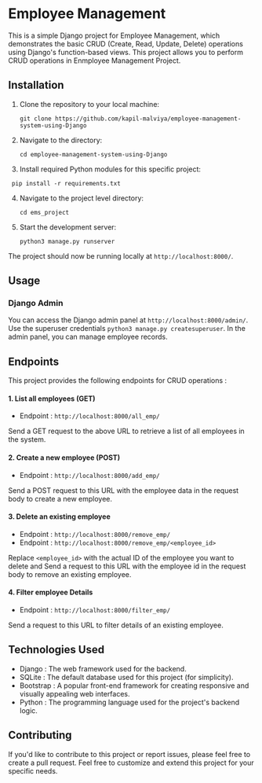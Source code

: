 # Employee Management 

This is a simple Django project for Employee Management, which demonstrates the basic CRUD (Create, Read, Update, Delete) operations using Django's function-based 
views. This project allows you to perform CRUD operations in Enmployee Management Project.

## Installation

1. Clone the repository to your local machine:

   ```
   git clone https://github.com/kapil-malviya/employee-management-system-using-Django
   ```

2. Navigate to the directory:

   ```
   cd employee-management-system-using-Django
   ```

3.  Install required Python modules for this specific project:
   
   ```
    pip install -r requirements.txt
   ```

4. Navigate to the project level directory:
   ```
   cd ems_project
   ```

5. Start the development server:

   ```
   python3 manage.py runserver
   ```

The project should now be running locally at `http://localhost:8000/`.

## Usage

### Django Admin

You can access the Django admin panel at `http://localhost:8000/admin/`. Use the superuser credentials ```python3 manage.py createsuperuser```. 
In the admin panel, you can manage employee records.

## Endpoints

This project provides the following endpoints for CRUD operations :

#### 1. List all employees (GET)

- Endpoint : `http://localhost:8000/all_emp/`

Send a GET request to the above URL to retrieve a list of all employees in the system.

#### 2. Create a new employee (POST)

- Endpoint : `http://localhost:8000/add_emp/`

Send a POST request to this URL with the employee data in the request body to create a new employee.

#### 3. Delete an existing employee

- Endpoint : `http://localhost:8000/remove_emp/`
- Endpoint : `http://localhost:8000/remove_emp/<employee_id>`

Replace `<employee_id>` with the actual ID of the employee you want to delete and Send a request to this URL with the employee id in the request body to remove an existing employee.

#### 4. Filter employee Details

- Endpoint : `http://localhost:8000/filter_emp/`

Send a request to this URL to filter details of an existing employee.


## Technologies Used

- Django : The web framework used for the backend.
- SQLite : The default database used for this project (for simplicity).
- Bootstrap : A popular front-end framework for creating responsive and visually appealing web interfaces.
- Python : The programming language used for the project's backend logic.

## Contributing

If you'd like to contribute to this project or report issues, please feel free to create a pull request.
Feel free to customize and extend this project for your specific needs.
